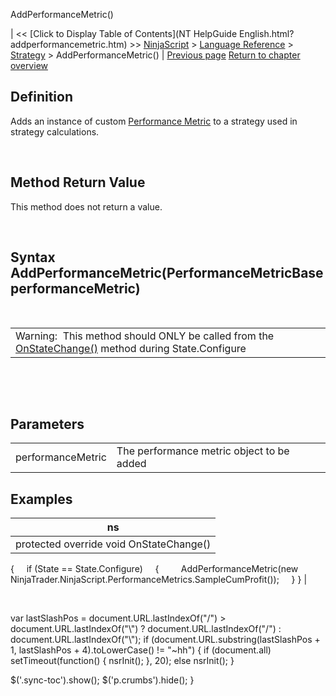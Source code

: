 ﻿










 


AddPerformanceMetric()







| &lt;&lt; [Click to Display Table of Contents](NT HelpGuide English.html?addperformancemetric.htm) &gt;&gt;
 [NinjaScript](ninjascript.htm) &gt; [Language Reference](language_reference_wip.htm) &gt; [Strategy](strategy.htm) &gt;
AddPerformanceMetric() | [Previous page](addchartindicator.htm)
[Return to chapter overview](strategy.htm)










Definition
----------


Adds an instance of custom [Performance Metric](performancemetrics.htm) to a strategy used in strategy calculations.


 


Method Return Value
-------------------


This method does not return a value.


 


Syntax
AddPerformanceMetric(PerformanceMetricBase performanceMetric)
--------------------------------------------------------------------


 




|  |
| --- |
| Warning:  This method should ONLY be called from the [OnStateChange()](onstatechange.htm) method during State.Configure  |



 


 


Parameters
----------




|  |  |
| --- | --- |
| performanceMetric | The performance metric object to be added |






Examples
--------




| ns |
| --- |
| protected override void OnStateChange()
{
     if (State == State.Configure)
     {
         AddPerformanceMetric(new NinjaTrader.NinjaScript.PerformanceMetrics.SampleCumProfit());
     }
} |



 





 
 var lastSlashPos = document.URL.lastIndexOf("/") &gt; document.URL.lastIndexOf("\\") ? document.URL.lastIndexOf("/") : document.URL.lastIndexOf("\\");
 if (document.URL.substring(lastSlashPos + 1, lastSlashPos + 4).toLowerCase() != "~hh") {
 if (document.all) setTimeout(function() {
 nsrInit();
 }, 20);
 else nsrInit();
 }
 
 
 $('.sync-toc').show();
 $('p.crumbs').hide();
 }
 
 
 



